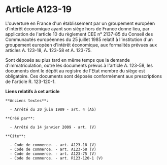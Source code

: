 # Article A123-19

L'ouverture en France d'un établissement par un groupement européen d'intérêt économique ayant son siège hors de France donne
lieu, par application de l'article 10 du règlement CEE n° 2137-85 du Conseil des Communautés européennes du 25 juillet 1985
relatif à l'institution d'un groupement européen d'intérêt économique, aux formalités prévues aux articles A. 123-18, A.
123-58 et A. 123-75. 

Sont déposés au plus tard en même temps que la demande d'immatriculation, outre les documents prévus à l'article A. 123-58,
les documents dont le dépôt au registre de l'Etat membre du siège est obligatoire. Ces documents sont déposés conformément
aux prescriptions de l'article R. 123-120-1.

**Liens relatifs à cet article**

	**Anciens textes**:

	  - Arrêté du 20 juin 1989 - art. 4 (Ab)

	**Créé par**:

	  - Arrêté du 14 janvier 2009 - art. (V)

	**Cite**:

	  - Code de commerce. - art. A123-18 (V)
	  - Code de commerce. - art. A123-58 (V)
	  - Code de commerce. - art. A123-75 (V)
	  - Code de commerce. - art. R123-120-1 (V)
